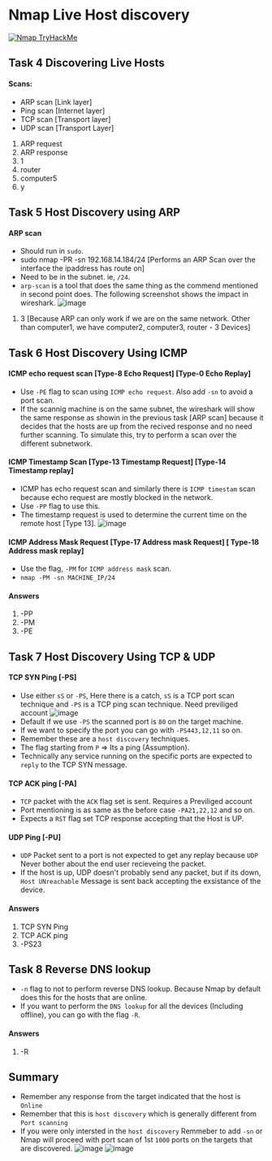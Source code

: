 # Nmap Live Host discovery
[![Nmap TryHackMe](https://github.com/user-attachments/assets/d0d66f73-0111-41fc-b80d-e70e8454aac2)](https://tryhackme.com/room/nmap01)

## Task 4 Discovering Live Hosts
#### Scans: 
- ARP scan [Link layer]
- Ping scan [Internet layer]
- TCP scan [Transport layer]
- UDP scan [Transport Layer]

1. ARP request
2. ARP response
3. 1
4. router
5. computer5
6. y

## Task 5 Host Discovery using ARP
#### ARP scan 
- Should run in `sudo`.
- sudo nmap -PR -sn 192.168.14.184/24 [Performs an ARP Scan over the interface the ipaddress has route on]
- Need to be in the subnet. ie, `/24`.
- `arp-scan` is a tool that does the same thing as the commend mentioned in second point does. The following screenshot shows the impact in wireshark.
![image](https://github.com/user-attachments/assets/8c95cdc4-da43-48cd-9b9f-ca9abb542e73)

1. 3 [Because ARP can only work if we are on the same network. Other than computer1,  we have computer2, computer3, router - 3 Devices]

## Task 6 Host Discovery Using ICMP
#### ICMP echo request scan [Type-8 Echo Request] [Type-0 Echo Replay]
- Use `-PE` flag to scan using `ICMP echo request`. Also add `-sn` to avoid a port scan.
- If the scannig machine is on the same subnet, the wireshark will show the same response as showin in the previous task [ARP scan] because it decides that the hosts are up from the recived response and no need further scanning. To simulate this, try to perform a scan over the different subnetwork.
#### ICMP Timestamp Scan [Type-13 Timestamp Request] [Type-14 Timestamp replay]
- ICMP has echo request scan and similarly there is `ICMP timestam` scan because echo request are mostly blocked in the network.
- Use `-PP` flag to use this.
- The timestamp request is used to determine the current time on the remote host [Type 13].
![image](https://github.com/user-attachments/assets/c8aceba1-2893-4de9-aeb0-dc89bdfda11d)

#### ICMP Address Mask Request [Type-17 Address mask Request] [ Type-18 Address mask replay]
- Use the flag, `-PM` for `ICMP address mask` scan.
- `nmap -PM -sn MACHINE_IP/24`

#### Answers
1. -PP
2. -PM
3. -PE

## Task 7 Host Discovery Using TCP & UDP
#### TCP SYN Ping [-PS] 
- Use either `sS` or `-PS`, Here there is a catch, `sS` is a TCP port scan technique and `-PS` is a TCP ping scan technique. Need previliged account
![image](https://github.com/user-attachments/assets/b7665a28-1bb5-492a-af05-b3ba6a0dadb4)
- Default if we use `-PS` the scanned port is `80` on the target machine.
- If we want to specify the port you can go with `-PS443,12,11` so on.
- Remember these are a `host discovery` techniques.
- The flag starting from `P` => Its a ping (Assumption).
- Technically any service running on the specific ports are expected to `reply` to the TCP SYN message.

#### TCP ACK ping [-PA]
- `TCP` packet with the `ACK` flag set is sent. Requires a Previliged account
- Port mentioning is as same as the before case `-PA21,22,12` and so on.
- Expects a `RST` flag set TCP response accepting that the Host is UP.

#### UDP Ping [-PU]
- `UDP` Packet sent to a port is not expected to get any replay because `UDP` Never bother about the end user recieveing the packet.
- If the host is up, UDP doesn't probably send any packet, but if its down, `Host UNreachable` Message is sent back accepting the exsistance of the device.

#### Answers
1. TCP SYN Ping
2. TCP ACK ping
3. -PS23

## Task 8 Reverse DNS lookup
- `-n` flag to not to perform reverse DNS lookup. Because Nmap by default does this for the hosts that are online.
- If you want to perform the `DNS lookup` for all the devices (Including offline), you can go with the flag `-R`.

#### Answers
1. -R

## Summary
- Remember any response from the target indicated that the host is `Online`
- Remember that this is `host discovery` which is generally different from `Port scanning`
- If you were only intersted in the `host discovery` Remmeber to add `-sn` or Nmap will proceed with port scan of 1st `1000` ports on the targets that are discovered.
![image](https://github.com/user-attachments/assets/e01e071b-f17c-408a-9d4e-f1fbb1bb7cc5)
![image](https://github.com/user-attachments/assets/890b00f2-61ae-4aaa-9fcb-51ef33c82514)

